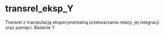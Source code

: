 # transrel_eksp_Y
Transrel z manipulacją eksperymentalną przetwarzania relacji, jej integracji oraz pamięci. Badanie Y
